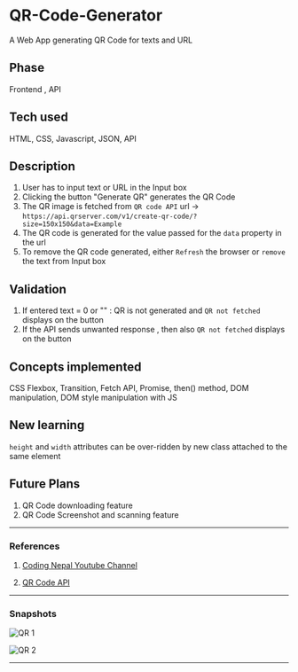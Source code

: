# QR-Code-Generator
A Web App generating QR Code for texts and URL

## Phase
Frontend , API

## Tech used
 HTML, CSS, Javascript, JSON, API

## Description
1. User has to input text or URL in the Input box
2. Clicking the button "Generate QR" generates the QR Code
3. The QR image is fetched from `QR code API` url -> `https://api.qrserver.com/v1/create-qr-code/?size=150x150&data=Example`
4. The QR code is generated for the value passed for the `data` property in the url
5. To remove the QR code generated, either `Refresh` the browser or `remove` the text from Input box

## Validation
1. If entered text = 0 or "" : QR is not generated and `QR not fetched` displays on the button
2. If the API sends unwanted response , then also `QR not fetched` displays on the button

## Concepts implemented
 CSS Flexbox, Transition, Fetch API, Promise, then() method, DOM manipulation, DOM style manipulation with JS

## New learning
`height` and `width` attributes can be over-ridden by new class attached to the same element

## Future Plans
1. QR Code downloading feature
2. QR Code Screenshot and scanning feature

<hr />

### References

1.  [Coding Nepal Youtube Channel](https://youtu.be/pv5K28zVepE)

2.  [QR Code API](https://goqr.me/api/)

***********************************************************************************************************
### Snapshots

![QR 1](https://user-images.githubusercontent.com/39863626/226190692-d3e2ae4b-254a-4598-a1f5-22c2fe21a926.png)


![QR 2](https://user-images.githubusercontent.com/39863626/226190758-6f33d309-3b6c-4e7a-9ddc-a45c1fafd0d9.png)


***********************************************************************************************************
